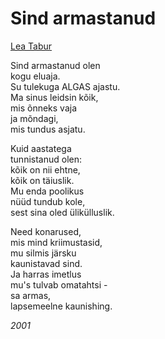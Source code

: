 # Sind armastanud

[Lea Tabur](./)

Sind armastanud olen  
kogu eluaja.  
Su tulekuga ALGAS ajastu.  
Ma sinus leidsin kõik,  
mis õnneks vaja  
ja mõndagi,  
mis tundus asjatu.

Kuid aastatega  
tunnistanud olen:  
kõik on nii ehtne,  
kõik on täiuslik.  
Mu enda poolikus  
nüüd tundub kole,  
sest sina oled ülikülluslik.

Need konarused,  
mis mind kriimustasid,  
mu silmis järsku  
kaunistavad sind.  
Ja harras imetlus  
mu's tulvab omatahtsi -  
sa armas,  
lapsemeelne kaunishing.

_2001_

